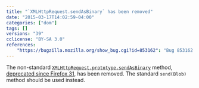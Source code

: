 ```yaml
---
title: "`XMLHttpRequest.sendAsBinary` has been removed"
date: "2015-03-17T14:02:59-04:00"
categories: ["dom"]
tags: []
versions: "39"
cclicense: "BY-SA 3.0"
references:
    "https://bugzilla.mozilla.org/show_bug.cgi?id=853162": "Bug 853162 - Remove XMLHttpRequest sendAsBinary"
---
```

The non-standard [`XMLHttpRequest.prototype.sendAsBinary`](https://developer.mozilla.org/en-US/docs/Web/API/XMLHttpRequest#sendAsBinary) method, [deprecated since Firefox 31](https://www.fxsitecompat.com/en-US/docs/2014/xmlhttprequest-sendasbinary-has-been-deprecated/), has been removed. The standard `send(Blob)` method should be used instead.
